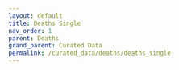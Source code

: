 ```yaml
---
layout: default
title: Deaths Single
nav_order: 1
parent: Deaths
grand_parent: Curated Data
permalink: /curated_data/deaths/deaths_single
---
```

